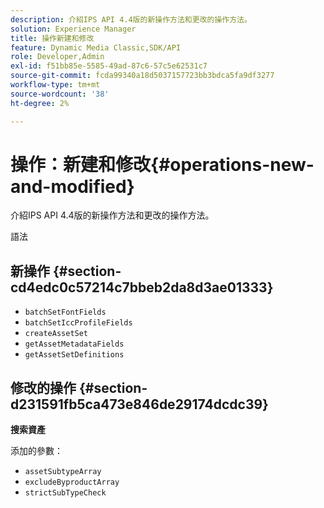 ```yaml
---
description: 介紹IPS API 4.4版的新操作方法和更改的操作方法。
solution: Experience Manager
title: 操作新建和修改
feature: Dynamic Media Classic,SDK/API
role: Developer,Admin
exl-id: f51bb85e-5585-49ad-87c6-57c5e62531c7
source-git-commit: fcda99340a18d5037157723bb3bdca5fa9df3277
workflow-type: tm+mt
source-wordcount: '38'
ht-degree: 2%

---
```


# 操作：新建和修改{#operations-new-and-modified}

介紹IPS API 4.4版的新操作方法和更改的操作方法。

語法

## 新操作 {#section-cd4edc0c57214c7bbeb2da8d3ae01333}

* `batchSetFontFields`
* `batchSetIccProfileFields`
* `createAssetSet`
* `getAssetMetadataFields`
* `getAssetSetDefinitions`

## 修改的操作 {#section-d231591fb5ca473e846de29174dcdc39}

**搜索資產**

添加的參數：

* `assetSubtypeArray`
* `excludeByproductArray`
* `strictSubTypeCheck`
